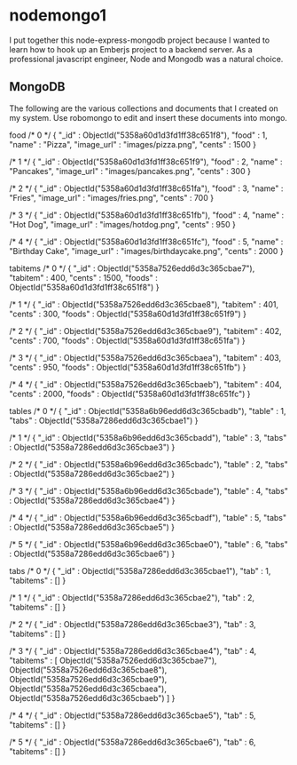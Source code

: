 nodemongo1
==========

I put together this node-express-mongodb project because I wanted to learn how to hook up an Emberjs project to a backend server. As a professional javascript engineer, Node and Mongodb was a natural choice.


MongoDB
-------
The following are the various collections and documents that I created on my system. Use robomongo to edit and insert these documents into mongo.

food
/* 0 */
{
    "_id" : ObjectId("5358a60d1d3fd1ff38c651f8"),
    "food" : 1,
    "name" : "Pizza",
    "image_url" : "images/pizza.png",
    "cents" : 1500
}

/* 1 */
{
    "_id" : ObjectId("5358a60d1d3fd1ff38c651f9"),
    "food" : 2,
    "name" : "Pancakes",
    "image_url" : "images/pancakes.png",
    "cents" : 300
}

/* 2 */
{
    "_id" : ObjectId("5358a60d1d3fd1ff38c651fa"),
    "food" : 3,
    "name" : "Fries",
    "image_url" : "images/fries.png",
    "cents" : 700
}

/* 3 */
{
    "_id" : ObjectId("5358a60d1d3fd1ff38c651fb"),
    "food" : 4,
    "name" : "Hot Dog",
    "image_url" : "images/hotdog.png",
    "cents" : 950
}

/* 4 */
{
    "_id" : ObjectId("5358a60d1d3fd1ff38c651fc"),
    "food" : 5,
    "name" : "Birthday Cake",
    "image_url" : "images/birthdaycake.png",
    "cents" : 2000
}

tabitems
/* 0 */
{
    "_id" : ObjectId("5358a7526edd6d3c365cbae7"),
    "tabitem" : 400,
    "cents" : 1500,
    "foods" : ObjectId("5358a60d1d3fd1ff38c651f8")
}

/* 1 */
{
    "_id" : ObjectId("5358a7526edd6d3c365cbae8"),
    "tabitem" : 401,
    "cents" : 300,
    "foods" : ObjectId("5358a60d1d3fd1ff38c651f9")
}

/* 2 */
{
    "_id" : ObjectId("5358a7526edd6d3c365cbae9"),
    "tabitem" : 402,
    "cents" : 700,
    "foods" : ObjectId("5358a60d1d3fd1ff38c651fa")
}

/* 3 */
{
    "_id" : ObjectId("5358a7526edd6d3c365cbaea"),
    "tabitem" : 403,
    "cents" : 950,
    "foods" : ObjectId("5358a60d1d3fd1ff38c651fb")
}

/* 4 */
{
    "_id" : ObjectId("5358a7526edd6d3c365cbaeb"),
    "tabitem" : 404,
    "cents" : 2000,
    "foods" : ObjectId("5358a60d1d3fd1ff38c651fc")
}

tables
/* 0 */
{
    "_id" : ObjectId("5358a6b96edd6d3c365cbadb"),
    "table" : 1,
    "tabs" : ObjectId("5358a7286edd6d3c365cbae1")
}

/* 1 */
{
    "_id" : ObjectId("5358a6b96edd6d3c365cbadd"),
    "table" : 3,
    "tabs" : ObjectId("5358a7286edd6d3c365cbae3")
}

/* 2 */
{
    "_id" : ObjectId("5358a6b96edd6d3c365cbadc"),
    "table" : 2,
    "tabs" : ObjectId("5358a7286edd6d3c365cbae2")
}

/* 3 */
{
    "_id" : ObjectId("5358a6b96edd6d3c365cbade"),
    "table" : 4,
    "tabs" : ObjectId("5358a7286edd6d3c365cbae4")
}

/* 4 */
{
    "_id" : ObjectId("5358a6b96edd6d3c365cbadf"),
    "table" : 5,
    "tabs" : ObjectId("5358a7286edd6d3c365cbae5")
}

/* 5 */
{
    "_id" : ObjectId("5358a6b96edd6d3c365cbae0"),
    "table" : 6,
    "tabs" : ObjectId("5358a7286edd6d3c365cbae6")
}

tabs
/* 0 */
{
    "_id" : ObjectId("5358a7286edd6d3c365cbae1"),
    "tab" : 1,
    "tabitems" : []
}

/* 1 */
{
    "_id" : ObjectId("5358a7286edd6d3c365cbae2"),
    "tab" : 2,
    "tabitems" : []
}

/* 2 */
{
    "_id" : ObjectId("5358a7286edd6d3c365cbae3"),
    "tab" : 3,
    "tabitems" : []
}

/* 3 */
{
    "_id" : ObjectId("5358a7286edd6d3c365cbae4"),
    "tab" : 4,
    "tabitems" : [ 
        ObjectId("5358a7526edd6d3c365cbae7"), 
        ObjectId("5358a7526edd6d3c365cbae8"), 
        ObjectId("5358a7526edd6d3c365cbae9"), 
        ObjectId("5358a7526edd6d3c365cbaea"), 
        ObjectId("5358a7526edd6d3c365cbaeb")
    ]
}

/* 4 */
{
    "_id" : ObjectId("5358a7286edd6d3c365cbae5"),
    "tab" : 5,
    "tabitems" : []
}

/* 5 */
{
    "_id" : ObjectId("5358a7286edd6d3c365cbae6"),
    "tab" : 6,
    "tabitems" : []
}

